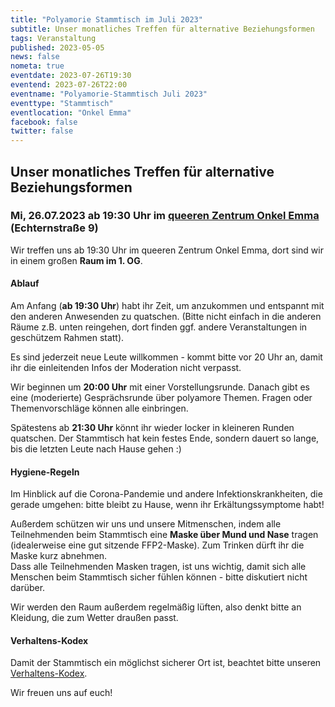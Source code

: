 ```yaml
---
title: "Polyamorie Stammtisch im Juli 2023"
subtitle: Unser monatliches Treffen für alternative Beziehungsformen
tags: Veranstaltung
published: 2023-05-05
news: false
nometa: true
eventdate: 2023-07-26T19:30
eventend: 2023-07-26T22:00
eventname: "Polyamorie-Stammtisch Juli 2023"
eventtype: "Stammtisch"
eventlocation: "Onkel Emma"
facebook: false
twitter: false
---
```


## Unser monatliches Treffen für alternative Beziehungsformen

### Mi, 26.07.2023 ab 19:30 Uhr im [queeren Zentrum Onkel Emma](https://onkel-emma.org/) (Echternstraße 9)

Wir treffen uns ab 19:30 Uhr im queeren Zentrum Onkel Emma, dort sind wir in einem großen **Raum im 1. OG**.

#### Ablauf

Am Anfang (**ab 19:30 Uhr**) habt ihr Zeit, um anzukommen und entspannt mit den anderen Anwesenden zu quatschen. (Bitte nicht einfach in die anderen Räume z.B. unten reingehen, dort finden ggf. andere Veranstaltungen in geschützem Rahmen statt).

Es sind jederzeit neue Leute willkommen - kommt bitte vor 20 Uhr an, damit ihr die einleitenden Infos der Moderation nicht verpasst.

Wir beginnen um **20:00 Uhr** mit einer Vorstellungsrunde. Danach gibt es eine (moderierte) Gesprächsrunde über polyamore Themen. Fragen oder Themenvorschläge können alle einbringen. 

Spätestens ab **21:30 Uhr** könnt ihr wieder locker in kleineren Runden quatschen. Der Stammtisch hat kein festes Ende, sondern dauert so lange, bis die letzten Leute nach Hause gehen :)

#### Hygiene-Regeln

Im Hinblick auf die Corona-Pandemie und andere Infektionskrankheiten, die gerade umgehen: bitte bleibt zu Hause, wenn ihr Erkältungssymptome habt! 

Außerdem schützen wir uns und unsere Mitmenschen, indem alle Teilnehmenden beim Stammtisch eine **Maske über Mund und Nase** tragen (idealerweise eine gut sitzende FFP2-Maske). Zum Trinken dürft ihr die Maske kurz abnehmen.  
Dass alle Teilnehmenden Masken tragen, ist uns wichtig, damit sich alle Menschen beim Stammtisch sicher fühlen können - bitte diskutiert nicht darüber.

Wir werden den Raum außerdem regelmäßig lüften, also denkt bitte an Kleidung, die zum Wetter draußen passt.

#### Verhaltens-Kodex

Damit der Stammtisch ein möglichst sicherer Ort ist, beachtet bitte unseren [Verhaltens-Kodex](/kodex/).

Wir freuen uns auf euch!